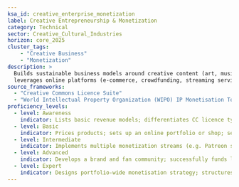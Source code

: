 ```yaml
---  
ksa_id: creative_enterprise_monetization  
label: Creative Entrepreneurship & Monetization  
category: Technical  
sector: Creative_Cultural_Industries  
horizon: core_2025  
cluster_tags: 
    - "Creative Business"
    - "Monetization"
description: >  
  Builds sustainable business models around creative content (art, music, crafts);  
  leverages online platforms (e-commerce, crowdfunding, streaming services) for marketing, audience building, and revenue generation while protecting intellectual property.  
source_frameworks:  
  - "Creative Commons Licence Suite" 
  - "World Intellectual Property Organization (WIPO) IP Monetisation Toolkit"  
proficiency_levels:  
  - level: Awareness  
    indicator: Lists basic revenue models; differentiates CC licence types; recognizes basic ways creatives earn income (sales, commissions, licensing, crowdfunding).  
  - level: Basic  
    indicator: Prices products; sets up an online portfolio or shop; selects an appropriate CC or proprietary licence; uses social media to share work and engage a small audience.  
  - level: Intermediate  
    indicator: Implements multiple monetization streams (e.g. Patreon subscriptions, merchandise, licensing deals); understands IP basics to protect work; calculates break-even; negotiates platform fees; launches a successful crowdfunding or NFT drop.  
  - level: Advanced  
    indicator: Develops a brand and fan community; successfully funds larger projects through crowdfunding or partnerships; navigates contracts and IP licensing with legal insight. Uses royalty dashboards; A/B-tests pricing tiers; mitigates infringement through notice-and-takedown. 
  - level: Expert  
    indicator: Designs portfolio-wide monetisation strategy; structures smart-contract royalties; guides peers on IP policy; runs a thriving creative enterprise; mentors other artists in business skills; influences creative industry policy (through WIPO or trade groups) to support creative entrepreneurship.  
---  
```

